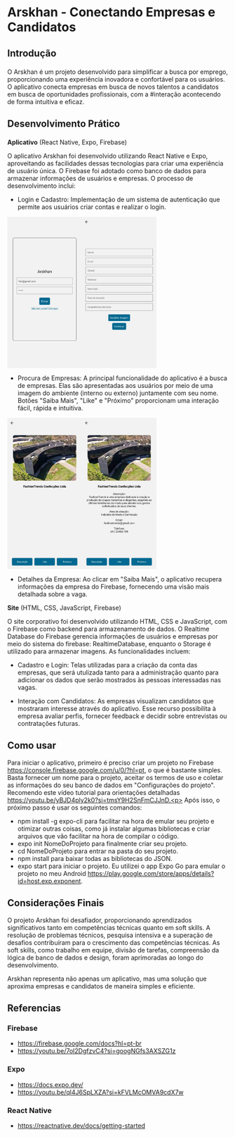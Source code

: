 # Arskhan - Conectando Empresas e Candidatos<p>
## **Introdução**<p>
O Arskhan é um projeto desenvolvido para simplificar a busca por emprego, proporcionando uma experiência inovadora e confortável para os usuários. O aplicativo conecta empresas em busca de novos talentos a candidatos em busca de oportunidades profissionais, com a #interação acontecendo de forma intuitiva e eficaz.

## **Desenvolvimento Prático**<p>
**Aplicativo** (React Native, Expo, Firebase)<P>
O aplicativo Arskhan foi desenvolvido utilizando React Native e Expo, aproveitando as facilidades dessas tecnologias para criar uma experiência de usuário única. O Firebase foi adotado como banco de dados para armazenar informações de usuários e empresas. O processo de desenvolvimento inclui:

- Login e Cadastro: Implementação de um sistema de autenticação que permite aos usuários criar contas e realizar o login.
<div style="display: flex;">
  <img src="./docs/Images/Login.jpg" width="170px"/>
  <img src="./docs/Images/Curriculo.jpg" width="170px"/>
</div>

- Procura de Empresas: A principal funcionalidade do aplicativo é a busca de empresas. Elas são apresentadas aos usuários por meio de uma imagem do ambiente (interno ou externo) juntamente com seu nome. Botões "Saiba Mais", "Like" e "Próximo" proporcionam uma interação fácil, rápida e intuitiva.
 <div style="display:flex;"> 
  <img src="./docs/Images/Empresa.jpg" width="170px"/>
  <img src="./docs/Images/EmpresaDecription.jpg" width="170px"/>
 </div>

- Detalhes da Empresa: Ao clicar em "Saiba Mais", o aplicativo recupera informações da empresa do Firebase, fornecendo uma visão mais detalhada sobre a vaga.

**Site** (HTML, CSS, JavaScript, Firebase)<P>
O site corporativo foi desenvolvido utilizando HTML, CSS e JavaScript, com o Firebase como backend para armazenamento de dados. O Realtime Database do Firebase gerencia informações de usuários e empresas por meio do sistema do firebase: RealtimeDatabase, enquanto o Storage é utilizado para armazenar imagens. As funcionalidades incluem:

- Cadastro e Login: Telas utilizadas para a criação da conta das empresas, que será utulizada tanto para a administração quanto para adicionar os dados que serão mostrados às pessoas interessadas nas vagas.

- Interação com Candidatos: As empresas visualizam candidatos que mostraram interesse através do aplicativo. Esse recurso possibilita à empresa avaliar perfis, fornecer feedback e decidir sobre entrevistas ou contratações futuras.

## Como usar
Para iniciar o aplicativo, primeiro é preciso criar um projeto no Firebase https://console.firebase.google.com/u/0/?hl=pt, o que é bastante simples. Basta fornecer um nome para o projeto, aceitar os termos de uso e coletar as informações do seu banco de dados em "Configurações do projeto". Recomendo este vídeo tutorial para orientações detalhadas https://youtu.be/yBJD4ply2k0?si=tmsY9H2SnFmCJJnD.<p>
Após isso, o próximo passo é usar os seguintes comandos:
- npm install -g expo-cli para facilitar na hora de emular seu projeto e otimizar outras coisas, como já instalar algumas bibliotecas e criar arquivos que vão facilitar na hora de compilar o código.
- expo init NomeDoProjeto para finalmente criar seu projeto.
- cd NomeDoProjeto para entrar na pasta do seu projeto.
- npm install para baixar todas as bibliotecas do JSON.
- expo start para iniciar o projeto.
Eu utilizei o app Expo Go para emular o projeto no meu Android https://play.google.com/store/apps/details?id=host.exp.exponent.

## **Considerações Finais**
O projeto Arskhan foi desafiador, proporcionando aprendizados significativos tanto em competências técnicas quanto em soft skills. A resolução de problemas técnicos, pesquisa intensiva e a superação de desafios contribuíram para o crescimento das competências técnicas. As soft skills, como trabalho em equipe, divisão de tarefas, compreensão da lógica de banco de dados e design, foram aprimoradas ao longo do desenvolvimento.

Arskhan representa não apenas um aplicativo, mas uma solução que aproxima empresas e candidatos de maneira simples e eficiente.

## **Referencias**
### **Firebase**
- https://firebase.google.com/docs?hl=pt-br
- https://youtu.be/7ol2DgfzvC4?si=googNGfs3AXSZG1z
### **Expo**
- https://docs.expo.dev/
- https://youtu.be/ql4J6SpLXZA?si=kFVLMcOMVA9cdX7w
### **React Native**
- https://reactnative.dev/docs/getting-started
